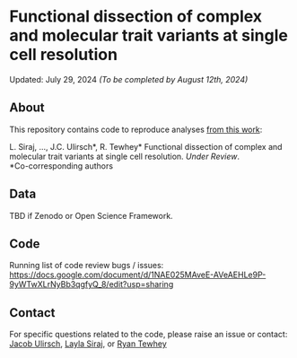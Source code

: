 # Functional dissection of complex and molecular trait variants at single cell resolution

Updated: July 29, 2024 *(To be completed by August 12th, 2024)*

## About

This repository contains code to reproduce analyses [from this work](https://www.biorxiv.org/content/10.1101/2024.05.05.592437v1):

L. Siraj, ..., J.C. Ulirsch*, R. Tewhey* Functional dissection of complex and molecular trait variants at single cell resolution. *Under Review*.
<br>
*Co-corresponding authors

## Data

TBD if Zenodo or Open Science Framework.

## Code

Running list of code review bugs / issues:
<br>
https://docs.google.com/document/d/1NAE025MAveE-AVeAEHLe9P-9yWTwXLrNyBb3qgfyQ_8/edit?usp=sharing

## Contact

For specific questions related to the code, please raise an issue or contact:
<br>
[Jacob Ulirsch](julirsch@illumina.com), [Layla Siraj](sirajl@broadinstitute.org), or [Ryan Tewhey](Ryan.Tewhey@jax.org)
